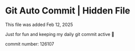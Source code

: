 # Git Auto Commit | Hidden File

This file was added Feb 12, 2025

Just for fun and keeping my daily git commit active 🤪

commit number: 126107
